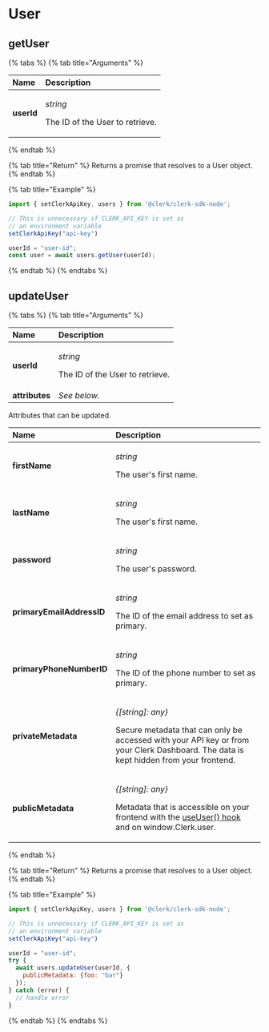 # User

## getUser

{% tabs %}
{% tab title="Arguments" %}
<table>
  <thead>
    <tr>
      <th style="text-align:left">Name</th>
      <th style="text-align:left">Description</th>
    </tr>
  </thead>
  <tbody>
    <tr>
      <td style="text-align:left"><b>userId</b>
      </td>
      <td style="text-align:left">
        <p><em>string</em>
        </p>
        <p>The ID of the User to retrieve.</p>
      </td>
    </tr>
  </tbody>
</table>
{% endtab %}

{% tab title="Return" %}
Returns a promise that resolves to a User object.
{% endtab %}

{% tab title="Example" %}
```javascript
import { setClerkApiKey, users } from '@clerk/clerk-sdk-node';

// This is unnecessary if CLERK_API_KEY is set as
// an environment variable
setClerkApiKey("api-key")

userId = "user-id";
const user = await users.getUser(userId);
```
{% endtab %}
{% endtabs %}

## updateUser

{% tabs %}
{% tab title="Arguments" %}
<table>
  <thead>
    <tr>
      <th style="text-align:left">Name</th>
      <th style="text-align:left">Description</th>
    </tr>
  </thead>
  <tbody>
    <tr>
      <td style="text-align:left"><b>userId</b>
      </td>
      <td style="text-align:left">
        <p><em>string</em>
        </p>
        <p>The ID of the User to retrieve.</p>
      </td>
    </tr>
    <tr>
      <td style="text-align:left"><b>attributes</b>
      </td>
      <td style="text-align:left"><em>See below.</em>
      </td>
    </tr>
  </tbody>
</table>

Attributes that can be updated.

<table>
  <thead>
    <tr>
      <th style="text-align:left">Name</th>
      <th style="text-align:left">Description</th>
    </tr>
  </thead>
  <tbody>
    <tr>
      <td style="text-align:left"><b>firstName</b>
      </td>
      <td style="text-align:left">
        <p><em>string</em>
        </p>
        <p>The user&apos;s first name.</p>
      </td>
    </tr>
    <tr>
      <td style="text-align:left"><b>lastName</b>
      </td>
      <td style="text-align:left">
        <p><em>string</em>
        </p>
        <p>The user&apos;s first name.</p>
      </td>
    </tr>
    <tr>
      <td style="text-align:left"><b>password</b>
      </td>
      <td style="text-align:left">
        <p><em>string</em>
        </p>
        <p>The user&apos;s password.</p>
      </td>
    </tr>
    <tr>
      <td style="text-align:left"><b>primaryEmailAddressID</b>
      </td>
      <td style="text-align:left">
        <p><em>string</em>
        </p>
        <p>The ID of the email address to set as primary.</p>
      </td>
    </tr>
    <tr>
      <td style="text-align:left"><b>primaryPhoneNumberID</b>
      </td>
      <td style="text-align:left">
        <p><em>string</em>
        </p>
        <p>The ID of the phone number to set as primary.</p>
      </td>
    </tr>
    <tr>
      <td style="text-align:left"><b>privateMetadata</b>
      </td>
      <td style="text-align:left">
        <p><em>{[string]: any}</em>
        </p>
        <p>Secure metadata that can only be accessed with your API key or from your
          Clerk Dashboard. The data is kept hidden from your frontend.</p>
      </td>
    </tr>
    <tr>
      <td style="text-align:left"><b>publicMetadata</b>
      </td>
      <td style="text-align:left">
        <p><em>{[string]: any}</em>
        </p>
        <p>Metadata that is accessible on your frontend with the <a href="../../../clerk-react/useuser-hook.md">useUser() hook</a> and
          on window.Clerk.user.</p>
      </td>
    </tr>
  </tbody>
</table>
{% endtab %}

{% tab title="Return" %}
Returns a promise that resolves to a User object.
{% endtab %}

{% tab title="Example" %}
```javascript
import { setClerkApiKey, users } from '@clerk/clerk-sdk-node';

// This is unnecessary if CLERK_API_KEY is set as
// an environment variable
setClerkApiKey("api-key")

userId = "user-id";
try {
  await users.updateUser(userId, {
    publicMetadata: {foo: "bar"}
  });
} catch (error) {
  // handle error
}
```
{% endtab %}
{% endtabs %}

